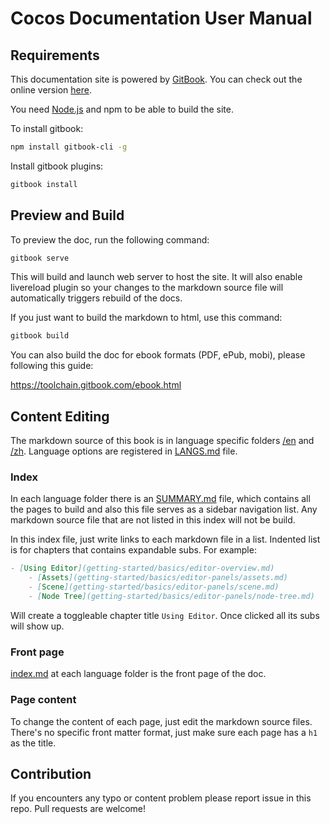 # Cocos Documentation User Manual

## Requirements

This documentation site is powered by [GitBook](https://www.gitbook.com/). You can check out the online version [here](zzz).

You need [Node.js](https://nodejs.org/en/) and npm to be able to build the site.

To install gitbook:

```bash
npm install gitbook-cli -g
```

Install gitbook plugins:

```bash
gitbook install
```

## Preview and Build

To preview the doc, run the following command:

```bash
gitbook serve
```

This will build and launch web server to host the site. It will also enable livereload plugin so your changes to the markdown source file will automatically triggers rebuild of the docs.

If you just want to build the markdown to html, use this command:

```bash
gitbook build
```

You can also build the doc for ebook formats (PDF, ePub, mobi), please following this guide:

https://toolchain.gitbook.com/ebook.html

## Content Editing

The markdown source of this book is in language specific folders [/en](en) and [/zh](zh). Language options are registered in [LANGS.md](LANGS.md) file.

### Index

In each language folder there is an [SUMMARY.md](en/SUMMARY.md) file, which contains all the pages to build and also this file serves as a sidebar navigation list. Any markdown source file that are not listed in this index will not be build.

In this index file, just write links to each markdown file in a list. Indented list is for chapters that contains expandable subs. For example:

```md
- [Using Editor](getting-started/basics/editor-overview.md)
	- [Assets](getting-started/basics/editor-panels/assets.md)
	- [Scene](getting-started/basics/editor-panels/scene.md)
	- [Node Tree](getting-started/basics/editor-panels/node-tree.md)
```

Will create a toggleable chapter title `Using Editor`. Once clicked all its subs will show up.

### Front page

[index.md](en/index.md) at each language folder is the front page of the doc.

### Page content

To change the content of each page, just edit the markdown source files. There's no specific front matter format, just make sure each page has a `h1` as the title.

## Contribution

If you encounters any typo or content problem please report issue in this repo. Pull requests are welcome!
